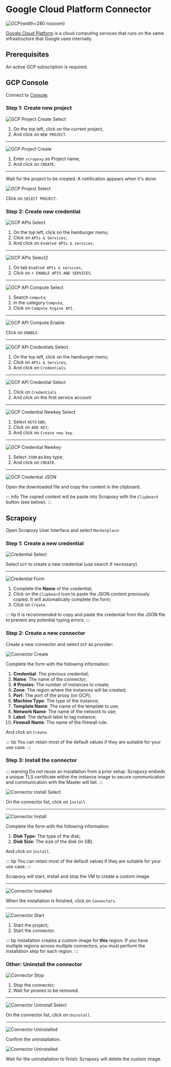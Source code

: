 # Google Cloud Platform Connector

![GCP](/assets/images/gcp.svg){width=280 nozoom}

[Google Cloud Platform](https://cloud.google.com) is a cloud computing services that runs on the same infrastructure
that Google uses internally.


## Prerequisites

An active GCP subscription is required.


## GCP Console

Connect to [Console](https://console.cloud.google.com).


### Step 1: Create new project

![GCP Project Create Select](gcp_project_create_select.png)

1. On the top left, click on the current project,
2. And click on `NEW PROJECT`.

---

![GCP Project Create](gcp_project_create.png)

1. Enter `scrapoxy` as Project name;
2. And click on `CREATE`.

---

Wait for the project to be created. A notification appears when it's done:

![GCP Project Select](gcp_project_select.png)

Click on `SELECT PROJECT`.


### Step 2: Create new credential

![GCP APIs Select](gcp_apis_select.png)

1. On the top left, click on the hamburger menu;
2. Click on `APIs & Services`;
3. And click on `Enabled APIs & services`.

---

![GCP APIs Select2](gcp_apis_select2.png)

1. On tab `Enabled APIs & services`,
2. Click on `+ ENABLE APIS AND SERVICES`.

---

![GCP API Compute Select](gcp_api_compute_select.png)

1. Search `compute`;
2. In the category `Compute`,
3. Click on `Compute Engine API`.

---

![GCP API Compute Enable](gcp_api_compute_enable.png)

Click on `ENABLE`.

---

![GCP API Credentials Select](gcp_credentials_select.png)

1. On the top left, click on the hamburger menu;
2. Click on `APIs & Services`;
3. And click on `Credentials`.

---

![GCP API Credential Select](gcp_credential_select.png)

1. Click on `Credentials`
2. And click on the first service account
---

![GCP Credential Newkey Select](gcp_credential_newkey_select.png)

1. Select `KEYS` tab;
2. Click on `ADD KEY`;
3. And click on `Create new key`.

---

![GCP Credential Newkey](gcp_credential_newkey.png)

1. Select `JSON` as key type;
2. And click on `CREATE`.

---

![GCP Credential JSON](gcp_credential_json.png)

Open the downloaded file and copy the content in the clipboard.

::: info
The copied content will be paste into Scrapoxy with the `Clipboard` button (see below).
:::


## Scrapoxy

Open Scrapoxy User Interface and select `Marketplace`:


### Step 1: Create a new credential

![Credential Select](spx_credential_select.png)

Select `GCP` to create a new credential (use search if necessary).

---

![Credential Form](spx_credential_create.png)

1. Complete the **Name** of the credential;
2. Click on the `Clipboard` icon to paste the JSON content previously copied. It will automatically complete the form;
3. Click on `Create`.

::: tip
It is recommended to copy and paste the credential from the JSON file to prevent any potential typing errors.
:::


### Step 2: Create a new connector

Create a new connector and select `GCP` as provider:

![Connector Create](spx_connector_create.png)

Complete the form with the following information:
1. **Credential**: The previous credential;
2. **Name**: The name of the connector;
3. **# Proxies**: The number of instances to create;
4. **Zone**: The region where the instances will be created;
5. **Port**: The port of the proxy (on GCP);
6. **Machine Type**: The type of the instance;
7. **Template Name**: The name of the template to use; 
8. **Network Name**: The name of the network to use; 
9. **Label**: The default label to tag instance;
10. **Firewall Name**: The name of the firewall rule.

And click on `Create`.

::: tip
You can retain most of the default values if they are suitable for your use case.
:::


### Step 3: Install the connector

::: warning
Do not reuse an installation from a prior setup:
Scrapoxy embeds a unique TLS certificate within the instance image to secure communication and communication with the Master will fail.
:::

![Connector Install Select](spx_connector_install_select.png)

On the connector list, click on `Install`.

---

![Connector Install](spx_connector_install.png)

Complete the form with the following information:
1. **Disk Type**: The type of the disk;
2. **Disk Size**: The size of the disk (in GB).

And click on `Install`.

::: tip
You can retain most of the default values if they are suitable for your use case.
:::

Scrapoxy will start, install and stop the VM to create a custom image.

---

![Connector Installed](spx_connector_installed.png)

When the installation is finished, click on `Connectors`.

---

![Connector Start](spx_connector_start.png)

1. Start the project;
2. Start the connector.

::: tip
Installation creates a custom image for **this** region.
If you have multiple regions across multiple connectors, you must perform the installation step for each region.
:::


### Other: Uninstall the connector

![Connector Stop](spx_connector_stop.png)

1. Stop the connector;
2. Wait for proxies to be removed.

---

![Connector Uninstall Select](spx_connector_uninstall_select.png)

On the connector list, click on `Uninstall`.

---

![Connector Uninstalled](spx_connector_uninstall_confirm.png)

Confirm the uninstallation.

![Connector Uninstalled](spx_connector_uninstalled.png)

Wait for the uninstallation to finish: Scrapoxy will delete the custom image.
